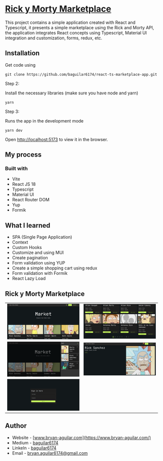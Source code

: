 # [Rick y Morty Marketplace](https://rickandmorty-marketplace.vercel.app)

This project contains a simple application created with React and Typescript, it presents a simple marketplace using the Rick and Morty API, the application integrates React concepts using Typescript, Material UI integration and customization, forms, redux, etc.

## Installation

Get code using

```
git clone https://github.com/baguilar6174/react-ts-marketplace-app.git
```

Step 2:

Install the necessary libraries (make sure you have node and yarn)

```
yarn
```

Step 3:

Runs the app in the development mode

```
yarn dev
```

Open [http://localhost:5173](http://localhost:5173) to view it in the browser.

## My process

### Built with

- Vite
- React JS 18
- Typescript
- Material UI
- React Router DOM
- Yup
- Formik

## What I learned

- SPA (Single Page Application)
- Context
- Custom Hooks
- Customize and using MUI
- Create pagination
- Form validation using YUP
- Create a simple shopping cart using redux
- Form validation with Formik
- React Lazy Load

## Rick y Morty Marketplace

<table>
  <tr>
    <td align="center" valign="center"><img src="./media/1.png" width="100%"></td>
    <td align="center" valign="center"><img src="./media/2.png" width="100%"></td>
  </tr>
  <tr>
    <td align="center" valign="center"><img src="./media/3.png" width="100%"></td>
    <td align="center" valign="center"><img src="./media/4.png" width="100%"></td>
  </tr>
  <tr>
    <td align="center" valign="center"><img src="./media/5.png" width="100%"></td>
  </tr>
 </table>

## Author

- Website - [www.bryan-aguilar.com](https://www.bryan-aguilar.com/)
- Medium - [baguilar6174](https://baguilar6174.medium.com/)
- LinkeIn - [baguilar6174](https://www.linkedin.com/in/baguilar6174)
- Email - [bryan.aguilar6174@gmail.com](mailto:bryan.aguilar6174@gmail.com)
